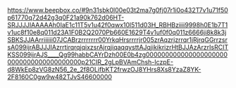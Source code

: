 https://www.beepbox.co/#9n31sbk0l00e03t2ma7g0fj07r1i0o432T7v1u71f50p61770q72d42g3q0F21a90k762d06HT-SRJJJJIAAAAAh0IaE1c11T5v1u42f0qwx10l511d03H_RBHBziiii9998h0E1b7T1v1uc8f10e8q011d23A1F0B2Q2070Pb660E1629T4v1uf0f0q011z6666ji8k8k3jSBKSJJAArriiiiii07JCABrzrrrrrrr00YrkqHrsrrrrjr005zrAqzrjzrrqr1jRjrqGGrrzsrsA099ijrABJJJIAzrrtirqrqjqixzsrAjrqjiqaqqysttAJqjikikrizrHtBJJAzArzrIsRCITKSS099ijrAJS____Qg99habbCAYrDzh00E0b4zg0000000000000000000000000000000000000000p21CIR_2gLpBVAmChsh-IczpE-d8WkEp8zVG8zN56_2e_2f8OLifbKT2frwzOJ8YHrs8Xs8YzaZ8YK-2F8160C0gw9w482TJvS46600000

